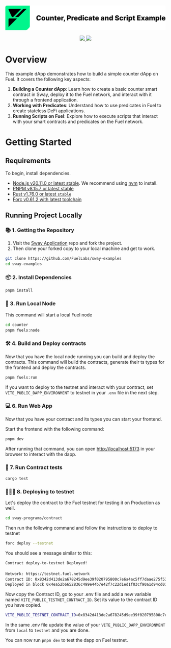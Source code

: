<p align="center">
    <picture>
        <source media="(prefers-color-scheme: dark)" srcset=".docs/readme_white.png">
        <img alt="light theme" src=".docs/readme_black.png">
    </picture>
</p>

<p align="center">
    <a href="https://crates.io/crates/forc/0.60.0" alt="forc">
        <img src="https://img.shields.io/badge/forc-v0.60.0-orange" />
    </a>
    <a href="https://crates.io/crates/fuel-core/0.26.0" alt="fuel-core">
        <img src="https://img.shields.io/badge/fuel--core-v0.26.0-yellow" />
    </a>
</p>

# Overview

This example dApp demonstrates how to build a simple counter dApp on Fuel. It covers the following key aspects:

1. **Building a Counter dApp**: Learn how to create a basic counter smart contract in Sway, deploy it to the Fuel network, and interact with it through a frontend application.
2. **Working with Predicates**: Understand how to use predicates in Fuel to create stateless DeFi applications.
3. **Running Scripts on Fuel**: Explore how to execute scripts that interact with your smart contracts and predicates on the Fuel network.

# Getting Started

## Requirements

To begin, install dependencies.

- [Node.js v20.11.0 or latest stable](https://nodejs.org/en/). We recommend using [nvm](https://github.com/nvm-sh/nvm) to install.
- [PNPM v8.15.7 or latest stable](https://pnpm.io/installation/)
- [Rust v1.76.0 or latest `stable`](https://www.rust-lang.org/tools/install)
- [Forc v0.61.2 with latest toolchain](https://install.fuel.network/latest)

## Running Project Locally

### 📚 1. Getting the Repository

1. Visit the [Sway Application](https://github.com/FuelLabs/sway-examples) repo and fork the project.
2. Then clone your forked copy to your local machine and get to work.

```sh
git clone https://github.com/FuelLabs/sway-examples
cd sway-examples
```

### 📦 2. Install Dependencies

```sh
pnpm install
```

### 📒 3. Run Local Node

This command will start a local Fuel node

```sh
cd counter
pnpm fuels:node
```

### 🛠️ 4. Build and Deploy contracts

Now that you have the local node running you can build and deploy the contracts. This command will build the contracts, generate their ts types for the frontend and deploy the contracts.

```sh
pnpm fuels:run
```

If you want to deploy to the testnet and interact with your contract, set `VITE_PUBLIC_DAPP_ENVIRONMENT` to testnet in your `.env` file in the next step.

### 💻 6. Run Web App

Now that you have your contract and its types you can start your frontend.

Start the frontend with the following command:

```sh
pnpm dev
```

After running that command, you can open [http://localhost:5173](http://localhost:5173) in your browser to interact with the dapp.

### 🧪 7. Run Contract tests

```sh
cargo test
```

### 🧑🏻‍🔧 8. Deploying to testnet

Let's deploy the contract to the Fuel testnet for testing it on Production as well.

```sh
cd sway-programs/contract
```
Then run the following command and follow the instructions to deploy to testnet

```sh
forc deploy --testnet
```
You should see a message similar to this:
```sh
Contract deploy-to-testnet Deployed!

Network: https://testnet.fuel.network
Contract ID: 0x8342d413de2a678245d9ee39f020795800c7e6a4ac5ff7daae275f533dc05e08
Deployed in block 0x4ea52b6652836c499e44b7e42f7c22d1ed1f03cf90a1d94cd0113b9023dfa636
```
Now copy the Contract ID, go to your .env file and add a new variable named ```
VITE_PUBLIC_TESTNET_CONTRACT_ID ```. Set its value to the contract ID you have copied.

```sh
VITE_PUBLIC_TESTNET_CONTRACT_ID=0x8342d413de2a678245d9ee39f020795800c7e6a4ac5ff7daae275f533dc05e08
```

In the same .env file update the value of your ```VITE_PUBLIC_DAPP_ENVIRONMENT``` from ```local``` to ```testnet``` and you are done.

You can now run ```pnpm dev``` to test the dapp on Fuel testnet.